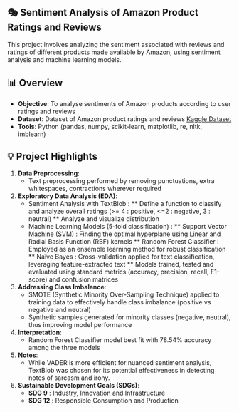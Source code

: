 ## 🎭 Sentiment Analysis of Amazon Product Ratings and Reviews
This project involves analyzing the sentiment associated with reviews and ratings of different products made available by Amazon, using sentiment analysis and machine learning models.

## 📊 Overview

* **Objective**: To analyse sentiments of Amazon products according to user ratings and reviews
* **Dataset**: Dataset of Amazon product ratings and reviews [Kaggle Dataset](https://www.kaggle.com/datasets/tarkkaanko/amazon/data)
* **Tools**: Python (pandas, numpy, scikit-learn, matplotlib, re, nltk, imblearn)

## 💡 Project Highlights

1.  **Data Preprocessing**:
    * Text preprocessing performed by removing punctuations, extra whitespaces, contractions wherever required
2.  **Exploratory Data Analysis (EDA)**:
    * Sentiment Analysis with TextBlob :
    ** Define a function to classify and analyze overall ratings (>= 4 : positive, <=2 : negative, 3 : neutral)
    ** Analyze and visualize distribution
    * Machine Learning Models (5-fold classification) :
    ** Support Vector Machine (SVM) : Finding the optimal hyperplane using Linear and Radial Basis Function (RBF) kernels
    ** Random Forest Classifier : Employed as an ensemble learning method for robust classification
    ** Naïve Bayes : Cross-validation applied for text classification, leveraging feature-extracted text
    ** Models trained, tested and evaluated using standard metrics (accuracy, precision, recall, F1-score) and confusion matrices
3.  **Addressing Class Imbalance**:
    * SMOTE (Synthetic Minority Over-Sampling Technique) applied to training data to effectively handle class imbalance (positive vs negative and neutral)
    * Synthetic samples generated for minority classes (negative, neutral), thus improving model performance
4.  **Interpretation**:
    * Random Forest Classifier model best fit with 78.54% accuracy among the three models
5.  **Notes**:
    * While VADER is more efficient for nuanced sentiment analysis, TextBlob was chosen for its potential effectiveness in detecting notes of sarcasm and irony.
6.  **Sustainable Development Goals (SDGs)**:
    * **SDG 9** : Industry, Innovation and Infrastructure
    * **SDG 12** : Responsible Consumption and Production 
